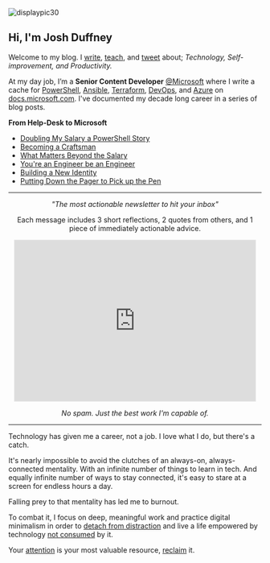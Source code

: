 ![displaypic30](/img/displaypic30.png)

## Hi, I'm Josh Duffney

Welcome to my blog. I [write](/posts), [teach](https://app.pluralsight.com/profile/author/josh-duffney), and [tweet](https://twitter.com/joshduffney) about; _Technology, Self-improvement, and Productivity._ 

At my day job, I’m a **Senior Content Developer** [@Microsoft](https://twitter.com/Microsoft) where I write a cache for [PowerShell](/tags/powershell/), [Ansible](/tags/ansible), [Terraform](/tags/terraform), [DevOps](/tags/devops), and [Azure](/tags/azure) on [docs.microsoft.com](https://docs.microsoft.com/en-us/). I've documented my decade long career in a series of blog posts.

**From Help-Desk to Microsoft**

* [Doubling My Salary a PowerShell Story](/doubling-my-salary-a-powershell-story/)
* [Becoming a Craftsman](/becoming-a-craftsman)
* [What Matters Beyond the Salary](/what-matters-beyond-the-salary)
* [You're an Engineer be an Engineer](/youre-an-engineer-be-an-engineer)
* [Building a New Identity](https://duffney.io/building-a-new-identity/)
* [Putting Down the Pager to Pick up the Pen](https://duffney.io/putting-down-the-pager-to-pick-up-the-pen/)

---

<div align="center">
<p><i>"The most actionable newsletter to hit your inbox"</i></p>
<p>Each message includes 3 short reflections, 2 quotes from others, and 1 piece of immediately actionable advice. </p>
<iframe src="https://duffney.substack.com/embed" width="480" height="320" style="border:1px solid #EEE; background:white;" frameborder="0" scrolling="no"></iframe>
<p><i>No spam. Just the best work I'm capable of.</i></p>
</div>

---

Technology has given me a career, not a job. I love what I do, but there's a catch.

It's nearly impossible to avoid the clutches of an always-on, always-connected mentality. With an infinite number of things to learn in tech. And equally infinite number of ways to stay connected, it's easy to stare at a screen for endless hours a day.

Falling prey to that mentality has led me to burnout.

To combat it, I focus on deep, meaningful work and practice digital minimalism in order to [detach from distraction](/detaching-from-distraction) and live a life empowered by technology [not consumed](/the-digital-declutter) by it.

Your [attention](https://duffney.io/attention-matters-more-than-time/) is your most valuable resource, [reclaim](https://duffney.io/reclaim/) it.
